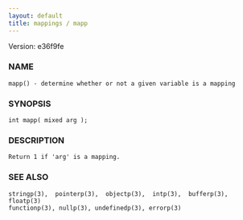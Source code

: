 ```yaml
---
layout: default
title: mappings / mapp
---
```


Version: e36f9fe




### NAME
    mapp() - determine whether or not a given variable is a mapping


### SYNOPSIS
    int mapp( mixed arg );


### DESCRIPTION
    Return 1 if 'arg' is a mapping.


### SEE ALSO
    stringp(3),  pointerp(3),  objectp(3),  intp(3),  bufferp(3), floatp(3)
    functionp(3), nullp(3), undefinedp(3), errorp(3)



